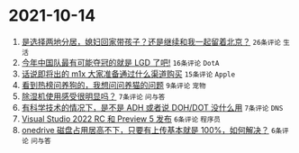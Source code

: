 # 2021-10-14

1. [是选择两地分居，媳妇回家带孩子？还是继续和我一起留着北京？](https://www.v2ex.com/t/807695) `26条评论` `生活`
1. [今年中国队最有可能夺冠的就是 LGD 了吧!](https://www.v2ex.com/t/807699) `16条评论` `DotA`
1. [话说即将出的 m1x 大家准备通过什么渠道购买](https://www.v2ex.com/t/807701) `15条评论` `Apple`
1. [看到热榜问养狗的，我想问问养猫的问题](https://www.v2ex.com/t/807702) `9条评论` `宠物`
1. [除湿机使用感受很明显吗？](https://www.v2ex.com/t/807708) `7条评论` `问与答`
1. [有科学技术的情况下，是不是 ADH 或者说 DOH/DOT 没什么用](https://www.v2ex.com/t/807694) `7条评论` `DNS`
1. [Visual Studio 2022 RC 和 Preview 5 发布](https://www.v2ex.com/t/807697) `6条评论` `程序员`
1. [onedrive 磁盘占用居高不下，只要有上传基本就是 100%，如何解决？](https://www.v2ex.com/t/807692) `6条评论` `问与答`
